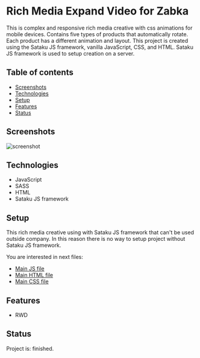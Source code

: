 # Rich Media Expand Video for Zabka

This is complex and responsive rich media creative with css animations for mobile devices.
Contains five types of products that automatically rotate. Each product has a different animation and layout.
This project is created using the Sataku JS framework, vanilla JavaScript, CSS, and HTML.
Sataku JS framework is used to setup creation on a server.

## Table of contents
* [Screenshots](#screenshots)
* [Technologies](#technologies)
* [Setup](#setup)
* [Features](#features)
* [Status](#status) 

## Screenshots
![screenshot](https://github.com/AndrewSotnikow/SarigatoExpandVideo/blob/main/media/gif.gif)

## Technologies
* JavaScript
* SASS
* HTML
* Sataku JS framework

## Setup

This rich media creative using with Sataku JS framework that can't be used outside company.
In this reason there is no way to setup project without Sataku JS framework.

You are interested in next files:

* [Main JS file](https://github.com/AndrewSotnikow/SarigatoExpandVideo/blob/main/src/scripts/expand.js)
* [Main HTML file](https://github.com/AndrewSotnikow/SarigatoExpandVideo/blob/main/src/docs/expand_mobile.html)
* [Main CSS file](https://github.com/AndrewSotnikow/SarigatoExpandVideo/blob/main/src/styles/expand_mobile.scss)

## Features
* RWD


## Status
Project is: finished.
